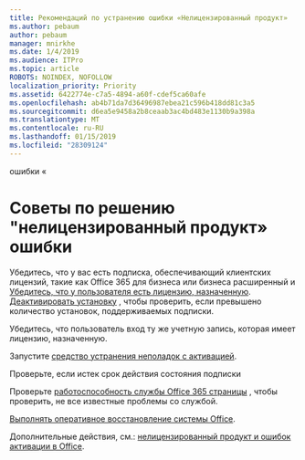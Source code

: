 ```yaml
---
title: Рекомендаций по устранению ошибки «Нелицензированный продукт»
ms.author: pebaum
author: pebaum
manager: mnirkhe
ms.date: 1/4/2019
ms.audience: ITPro
ms.topic: article
ROBOTS: NOINDEX, NOFOLLOW
localization_priority: Priority
ms.assetid: 6422774e-c7a5-4894-a60f-cdef5ca60afe
ms.openlocfilehash: ab4b71da7d36496987ebea21c596b418dd81c3a5
ms.sourcegitcommit: d6ea5e9458a2b8ceaab3ac4bd483e1130b9a398a
ms.translationtype: MT
ms.contentlocale: ru-RU
ms.lasthandoff: 01/15/2019
ms.locfileid: "28309124"
---
```

ошибки «

# <a name="suggestions-for-solving-unlicensed-product-errors"></a>Советы по решению "нелицензированный продукт» ошибки

Убедитесь, что у вас есть подписка, обеспечивающий клиентских лицензий, такие как Office 365 для бизнеса или бизнеса расширенный и [Убедитесь, что у пользователя есть лицензию, назначенную](https://support.office.com/article/997596B5-4173-4627-B915-36ABAC6786DC). [Деактивировать установку](https://support.office.com/article/9b497c85-d0a4-4735-80fa-d3565bc05bd1) , чтобы проверить, если превышено количество установок, поддерживаемых подписки. 
  
Убедитесь, что пользователь вход ту же учетную запись, которая имеет лицензию, назначенную.
  
Запустите [средство устранения неполадок с активацией](https://aka.ms/SARA-OfficeActivation-Alchemy).
  
Проверьте, если истек срок действия состояния подписки
  
Проверьте [работоспособность службы Office 365 страницы](https://support.office.com/article/932AD3AD-533C-418A-B938-6E44E8BC33B0) , чтобы проверить, не все известные проблемы со службой. 
  
[Выполнять оперативное восстановление системы Office](https://support.office.com/Article/7821d4b6-7c1d-4205-aa0e-a6b40c5bb88b).
  
Дополнительные действия, см.: [нелицензированный продукт и ошибок активации в Office](https://support.office.com/Article/0d23d3c0-c19c-4b2f-9845-5344fedc4380).
  

